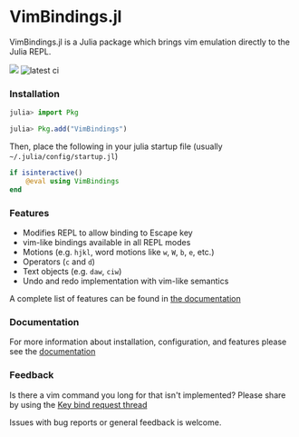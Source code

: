 # VimBindings.jl
VimBindings.jl is a Julia package which brings vim emulation directly to the Julia REPL.

[![](https://img.shields.io/badge/docs-dev-blue.svg)](https://caleb-allen.github.io/VimBindings.jl/dev)
![latest ci](https://github.com/caleb-allen/VimBindings.jl/actions/workflows/test.yaml/badge.svg)

### Installation
```julia
julia> import Pkg

julia> Pkg.add("VimBindings")
```

Then, place the following in your julia startup file (usually `~/.julia/config/startup.jl`)

```julia
if isinteractive()
    @eval using VimBindings
end
```

### Features
- Modifies REPL to allow binding to Escape key
- vim-like bindings available in all REPL modes
- Motions (e.g. `hjkl`, word motions like `w`, `W`, `b`, `e`, etc.)
- Operators (`c` and `d`)
- Text objects (e.g. `daw`, `ciw`)
- Undo and redo implementation with vim-like semantics

A complete list of features can be found in [the documentation](https://caleb-allen.github.io/VimBindings.jl/dev/features/)

### Documentation

For more information about installation, configuration, and features please see the [documentation](https://caleb-allen.github.io/VimBindings.jl/dev/)

### Feedback

Is there a vim command you long for that isn't implemented? Please share by using the [Key bind request thread](https://github.com/caleb-allen/VimBindings.jl/issues/15)

Issues with bug reports or general feedback is welcome.
